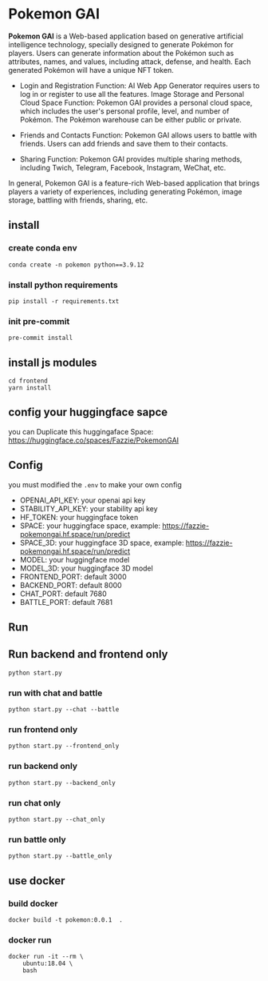 # Pokemon GAI

**Pokemon GAI** is a Web-based application based on generative artificial intelligence technology, specially designed to generate Pokémon for players. Users can generate information about the Pokémon such as attributes, names, and values, including attack, defense, and health. Each generated Pokémon will have a unique NFT token.

* Login and Registration Function: AI Web App Generator requires users to log in or register to use all the features.
Image Storage and Personal Cloud Space Function: Pokemon GAI provides a personal cloud space, which includes the user's personal profile, level, and number of Pokémon. The Pokémon warehouse can be either public or private.

* Friends and Contacts Function: Pokemon GAI allows users to battle with friends. Users can add friends and save them to their contacts.

* Sharing Function: Pokemon GAI provides multiple sharing methods, including Twich, Telegram, Facebook, Instagram, WeChat, etc.

In general, Pokemon GAI is a feature-rich Web-based application that brings players a variety of experiences, including generating Pokémon, image storage, battling with friends, sharing, etc.

## install

### create conda env
```
conda create -n pokemon python==3.9.12
```

### install python requirements

```
pip install -r requirements.txt
```

### init pre-commit
```
pre-commit install
```

## install js modules

```
cd frontend
yarn install
```

## config your huggingface sapce

you can Duplicate this huggingaface Space: https://huggingface.co/spaces/Fazzie/PokemonGAI

## Config

you must modified the `.env` to make your own config

- OPENAI_API_KEY: your openai api key
- STABILITY_API_KEY: your stability api key
- HF_TOKEN: your huggingface token
- SPACE: your huggingface space, example: https://fazzie-pokemongai.hf.space/run/predict
- SPACE_3D: your huggingface 3D space, example: https://fazzie-pokemongai.hf.space/run/predict
- MODEL: your huggingface model
- MODEL_3D: your huggingface 3D model
- FRONTEND_PORT: default 3000
- BACKEND_PORT: default 8000
- CHAT_PORT: default 7680
- BATTLE_PORT: default 7681


## Run
## Run backend and frontend only

```
python start.py
```
### run with chat and battle

```
python start.py --chat --battle
```

### run frontend only

```
python start.py --frontend_only
```

### run backend only

```
python start.py --backend_only
```

### run chat only

```
python start.py --chat_only
```

### run battle only

```
python start.py --battle_only
```

## use docker

### build docker
```
docker build -t pokemon:0.0.1  .
```

### docker run
```
docker run -it --rm \
    ubuntu:18.04 \
    bash
```
